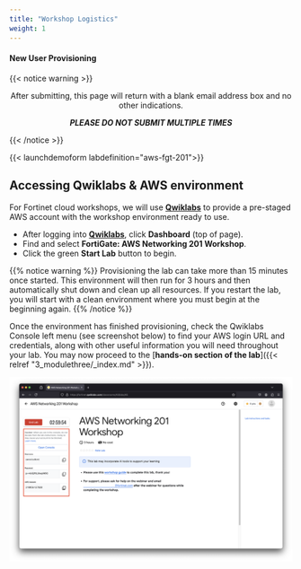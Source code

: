 ```yaml
---
title: "Workshop Logistics"
weight: 1
---
```


#### New User Provisioning
{{< notice warning >}} 
<center>
After submitting, this page will return with a blank email address box and no other indications. <br>  
    
<b><i>PLEASE DO NOT SUBMIT MULTIPLE TIMES</b></i>
</center>
{{< /notice >}}

{{< launchdemoform labdefinition="aws-fgt-201">}}

## Accessing Qwiklabs & AWS environment

For Fortinet cloud workshops, we will use [**Qwiklabs**](https://fortinet.qwiklabs.com/paths) to provide a pre-staged AWS account with the workshop environment ready to use.

- After logging into [**Qwiklabs**](https://fortinet.qwiklabs.com/paths), click **Dashboard** (top of page).
- Find and select **FortiGate: AWS Networking 201 Workshop**.
- Click the green **Start Lab** button to begin.

{{% notice warning %}}
Provisioning the lab can take more than 15 minutes once started. This environment will then run for 3 hours and then automatically shut down and clean up all resources. If you restart the lab, you will start with a clean environment where you must begin at the beginning again.
{{% /notice %}}

Once the environment has finished provisioning, check the Qwiklabs Console left menu (see screenshot below) to find your AWS login URL and credentials, along with other useful information you will need throughout your lab. You may now proceed to the [**hands-on section of the lab**]({{< relref "3_modulethree/_index.md" >}}).

![](image-ql1.png)